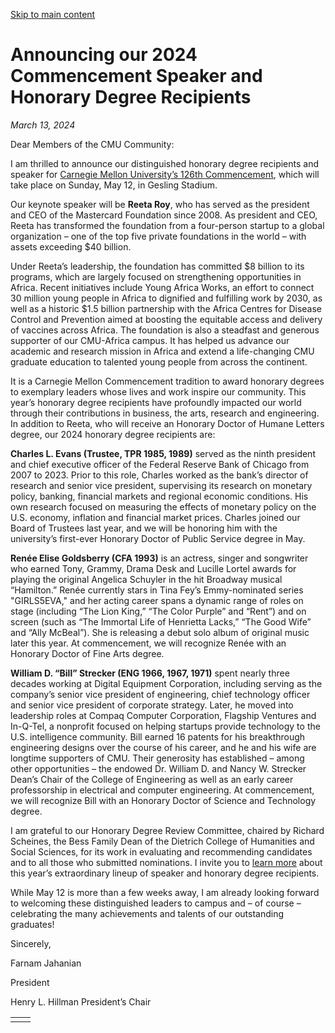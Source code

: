 [Skip to main content](https://www.cmu.edu/leadership/president/campus-comms/03-13-24#main-content)

# Announcing our 2024 Commencement Speaker and Honorary Degree Recipients

_March 13, 2024_

Dear Members of the CMU Community:

I am thrilled to announce our distinguished honorary degree recipients and speaker for [Carnegie Mellon University’s 126th Commencement](https://www.cmu.edu/commencement/), which will take place on Sunday, May 12, in Gesling Stadium.

Our keynote speaker will be **Reeta Roy**, who has served as the president and CEO of the Mastercard Foundation since 2008. As president and CEO, Reeta has transformed the foundation from a four-person startup to a global organization – one of the top five private foundations in the world – with assets exceeding $40 billion.

Under Reeta’s leadership, the foundation has committed $8 billion to its programs, which are largely focused on strengthening opportunities in Africa. Recent initiatives include Young Africa Works, an effort to connect 30 million young people in Africa to dignified and fulfilling work by 2030, as well as a historic $1.5 billion partnership with the Africa Centres for Disease Control and Prevention aimed at boosting the equitable access and delivery of vaccines across Africa. The foundation is also a steadfast and generous supporter of our CMU-Africa campus. It has helped us advance our academic and research mission in Africa and extend a life-changing CMU graduate education to talented young people from across the continent.

It is a Carnegie Mellon Commencement tradition to award honorary degrees to exemplary leaders whose lives and work inspire our community. This year’s honorary degree recipients have profoundly impacted our world through their contributions in business, the arts, research and engineering. In addition to Reeta, who will receive an Honorary Doctor of Humane Letters degree, our 2024 honorary degree recipients are:

**Charles L. Evans (Trustee, TPR 1985, 1989)** served as the ninth president and chief executive officer of the Federal Reserve Bank of Chicago from 2007 to 2023. Prior to this role, Charles worked as the bank’s director of research and senior vice president, supervising its research on monetary policy, banking, financial markets and regional economic conditions. His own research focused on measuring the effects of monetary policy on the U.S. economy, inflation and financial market prices. Charles joined our Board of Trustees last year, and we will be honoring him with the university’s first-ever Honorary Doctor of Public Service degree in May.

**Renée Elise Goldsberry (CFA 1993)** is an actress, singer and songwriter who earned Tony, Grammy, Drama Desk and Lucille Lortel awards for playing the original Angelica Schuyler in the hit Broadway musical “Hamilton.” Renée currently stars in Tina Fey’s Emmy-nominated series "GIRLS5EVA," and her acting career spans a dynamic range of roles on stage (including “The Lion King,” “The Color Purple” and “Rent”) and on screen (such as “The Immortal Life of Henrietta Lacks,” “The Good Wife” and “Ally McBeal”). She is releasing a debut solo album of original music later this year. At commencement, we will recognize Renée with an Honorary Doctor of Fine Arts degree.

**William D. “Bill” Strecker (ENG 1966, 1967, 1971)** spent nearly three decades working at Digital Equipment Corporation, including serving as the company’s senior vice president of engineering, chief technology officer and senior vice president of corporate strategy. Later, he moved into leadership roles at Compaq Computer Corporation, Flagship Ventures and In-Q-Tel, a nonprofit focused on helping startups provide technology to the U.S. intelligence community. Bill earned 16 patents for his breakthrough engineering designs over the course of his career, and he and his wife are longtime supporters of CMU. Their generosity has established – among other opportunities – the endowed Dr. William D. and Nancy W. Strecker Dean’s Chair of the College of Engineering as well as an early career professorship in electrical and computer engineering. At commencement, we will recognize Bill with an Honorary Doctor of Science and Technology degree.

I am grateful to our Honorary Degree Review Committee, chaired by Richard Scheines, the Bess Family Dean of the Dietrich College of Humanities and Social Sciences, for its work in evaluating and recommending candidates and to all those who submitted nominations. I invite you to [learn more](https://www.cmu.edu/honorary-degrees/) about this year’s extraordinary lineup of speaker and honorary degree recipients.

While May 12 is more than a few weeks away, I am already looking forward to welcoming these distinguished leaders to campus and – of course – celebrating the many achievements and talents of our outstanding graduates!

Sincerely,

Farnam Jahanian

President

Henry L. Hillman President’s Chair

|     |     |
| --- | --- |
|  |  |
